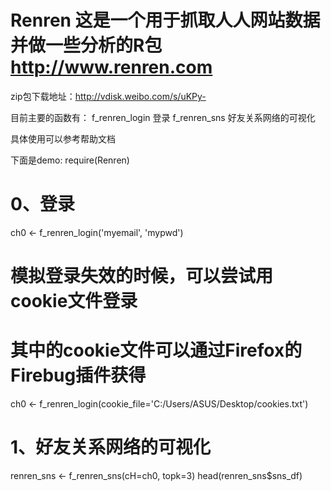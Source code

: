 Renren
这是一个用于抓取人人网站数据并做一些分析的R包
http://www.renren.com
======
zip包下载地址：http://vdisk.weibo.com/s/uKPy-

目前主要的函数有：
f_renren_login      登录
f_renren_sns        好友关系网络的可视化

具体使用可以参考帮助文档  

下面是demo:
require(Renren)

# 0、登录
ch0 <- f_renren_login('myemail', 'mypwd')
# 模拟登录失效的时候，可以尝试用cookie文件登录
# 其中的cookie文件可以通过Firefox的Firebug插件获得
ch0 <- f_renren_login(cookie_file='C:/Users/ASUS/Desktop/cookies.txt')

# 1、好友关系网络的可视化
renren_sns <- f_renren_sns(cH=ch0, topk=3)
head(renren_sns$sns_df)

